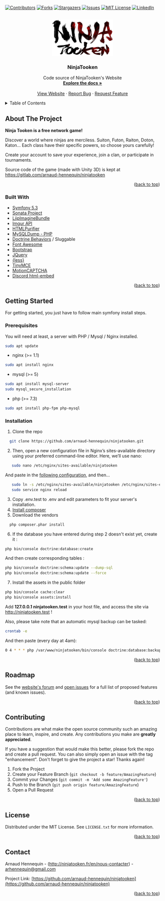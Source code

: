 <div id="top"></div>

[![Contributors][contributors-shield]][contributors-url]
[![Forks][forks-shield]][forks-url]
[![Stargazers][stars-shield]][stars-url]
[![Issues][issues-shield]][issues-url]
[![MIT License][license-shield]][license-url]
[![LinkedIn][linkedin-shield]][linkedin-url]

<br />
<div align="center">
  <a href="http://ninjatooken.fr/en/">
    <img src="public/images/logo.png" alt="Logo" width="199" height="118">
  </a>

<h3 align="center">NinjaTooken</h3>

  <p align="center">
    Code source of NinjaTooken's Website
    <br />
    <a href="https://github.com/arnaud-hennequin/ninjatooken"><strong>Explore the docs »</strong></a>
    <br />
    <br />
    <a href="http://ninjatooken.fr/en/">View Website</a>
    ·
    <a href="https://github.com/arnaud-hennequin/ninjatooken/issues">Report Bug</a>
    ·
    <a href="https://github.com/arnaud-hennequin/ninjatooken/issues">Request Feature</a>
  </p>
</div>



<!-- TABLE OF CONTENTS -->
<details>
  <summary>Table of Contents</summary>
  <ol>
    <li>
      <a href="#about-the-project">About The Project</a>
      <ul>
        <li><a href="#built-with">Built With</a></li>
      </ul>
    </li>
    <li>
      <a href="#getting-started">Getting Started</a>
      <ul>
        <li><a href="#prerequisites">Prerequisites</a></li>
        <li><a href="#installation">Installation</a></li>
      </ul>
    </li>
    <li><a href="#roadmap">Roadmap</a></li>
    <li><a href="#contributing">Contributing</a></li>
    <li><a href="#license">License</a></li>
    <li><a href="#contact">Contact</a></li>
  </ol>
</details>



<!-- ABOUT THE PROJECT -->
## About The Project

**Ninja Tooken is a free network game!**

Discover a world where ninjas are merciless. Suiton, Futon, Raiton, Doton, Katon... Each class have their specific powers, so choose yours carefully!

Create your account to save your experience, join a clan, or participate in tournaments.

Source code of the game (made with Unity 3D) is kept at https://gitlab.com/arnaud-hennequin/ninjatooken

<p align="right">(<a href="#top">back to top</a>)</p>



### Built With

* [Symfony 5.3](https://symfony.com/)
* [Sonata Project](https://sonata-project.org/)
* [LiipImagineBundle](https://github.com/liip/LiipImagineBundle)
* [Imgur API](https://api.imgur.com/)
* [HTMLPurifier](https://github.com/Exercise/HTMLPurifier)
* [MySQLDump - PHP](https://github.com/ifsnop/mysqldump-php)
* [Doctrine Behaviors](https://github.com/KnpLabs/DoctrineBehaviors) / Sluggable
* [Font Awesome](https://fontawesome.com/)
* [Bootstrap](https://getbootstrap.com)
* [JQuery](https://jquery.com)
* [{less}](https://lesscss.org/)
* [TinyMCE](https://www.tiny.cloud/tinymce/)
* [MotionCAPTCHA](https://github.com/josscrowcroft/MotionCAPTCHA)
* [Discord html-embed](https://github.com/widgetbot-io/html-embed)

<p align="right">(<a href="#top">back to top</a>)</p>



<!-- GETTING STARTED -->
## Getting Started

For getting started, you just have to follow main symfony install steps.

### Prerequisites

You will need at least, a server with PHP / Mysql / Nginx installed.
```sh
sudo apt update
```
* nginx (>= 1.1)
```sh
sudo apt install nginx
```
* mysql (>= 5)
```sh
sudo apt install mysql-server
sudo mysql_secure_installation
```
* php (>= 7.3)
```sh
sudo apt install php-fpm php-mysql
```

### Installation

1. Clone the repo
 ```sh
   git clone https://github.com/arnaud-hennequin/ninjatooken.git
 ```
2. Then, open a new configuration file in Nginx’s sites-available directory using your preferred command-line editor. Here, we’ll use nano:
 ```sh
    sudo nano /etc/nginx/sites-available/ninjatooken
 ```
And paste in the [following configuration](ninjatooken.nginx), and then...
 ```sh
    sudo ln -s /etc/nginx/sites-available/ninjatooken /etc/nginx/sites-enabled/
    sudo service nginx reload
 ```
3. Copy .env.test to .env and edit parameters to fit your server's installation.
4. [Install composer](https://getcomposer.org/doc/00-intro.md#installation-linux-unix-macos)
5. Download the vendors
 ```sh
   php composer.phar install
 ```
6. If the database you have entered during step 2 doesn't exist yet, create it :
 ```sh
php bin/console doctrine:database:create
 ```
And then create corresponding tables :
 ```sh
php bin/console doctrine:schema:update --dump-sql
php bin/console doctrine:schema:update --force
 ```
7. Install the assets in the public folder
 ```sh
php bin/console cache:clear
php bin/console assets:install
 ```

Add **127.0.0.1 ninjatooken.test** in your host file, and access the site via http://ninjatooken.test !


Also, please take note that an automatic mysql backup can be tasked:
 ```sh
crontab -e
 ```
And then paste (every day at 4am):
```sh
0 4 * * * php /var/www/ninjatooken/bin/console doctrine:database:backup
```

<p align="right">(<a href="#top">back to top</a>)</p>


<!-- ROADMAP -->
## Roadmap

See the [website's forum](http://ninjatooken.fr/fr/forum/ameliorations-propositions-d-idees) and [open issues](https://github.com/arnaud-hennequin/ninjatooken/issues) for a full list of proposed features (and known issues).

<p align="right">(<a href="#top">back to top</a>)</p>



<!-- CONTRIBUTING -->
## Contributing

Contributions are what make the open source community such an amazing place to learn, inspire, and create. Any contributions you make are **greatly appreciated**.

If you have a suggestion that would make this better, please fork the repo and create a pull request. You can also simply open an issue with the tag "enhancement".
Don't forget to give the project a star! Thanks again!

1. Fork the Project
2. Create your Feature Branch (`git checkout -b feature/AmazingFeature`)
3. Commit your Changes (`git commit -m 'Add some AmazingFeature'`)
4. Push to the Branch (`git push origin feature/AmazingFeature`)
5. Open a Pull Request

<p align="right">(<a href="#top">back to top</a>)</p>



<!-- LICENSE -->
## License

Distributed under the MIT License. See `LICENSE.txt` for more information.

<p align="right">(<a href="#top">back to top</a>)</p>



<!-- CONTACT -->
## Contact

Arnaud Hennequin - (http://ninjatooken.fr/en/nous-contacter) - arhennequin@gmail.com

Project Link: [https://github.com/arnaud-hennequin/ninjatooken](https://github.com/arnaud-hennequin/ninjatooken)

<p align="right">(<a href="#top">back to top</a>)</p>


[contributors-shield]: https://img.shields.io/github/contributors/arnaud-hennequin/ninjatooken.svg?style=for-the-badge
[contributors-url]: https://github.com/arnaud-hennequin/ninjatooken/graphs/contributors
[forks-shield]: https://img.shields.io/github/forks/arnaud-hennequin/ninjatooken.svg?style=for-the-badge
[forks-url]: https://github.com/arnaud-hennequin/ninjatooken/network/members
[stars-shield]: https://img.shields.io/github/stars/arnaud-hennequin/ninjatooken.svg?style=for-the-badge
[stars-url]: https://github.com/arnaud-hennequin/ninjatooken/stargazers
[issues-shield]: https://img.shields.io/github/issues/arnaud-hennequin/ninjatooken.svg?style=for-the-badge
[issues-url]: https://github.com/arnaud-hennequin/ninjatooken/issues
[license-shield]: https://img.shields.io/github/license/arnaud-hennequin/ninjatooken.svg?style=for-the-badge
[license-url]: https://github.com/arnaud-hennequin/ninjatooken/blob/master/LICENSE.txt
[linkedin-shield]: https://img.shields.io/badge/-LinkedIn-black.svg?style=for-the-badge&logo=linkedin&colorB=555
[linkedin-url]: https://linkedin.com/in/arnaud-hennequin
[product-screenshot]: images/screenshot.png
